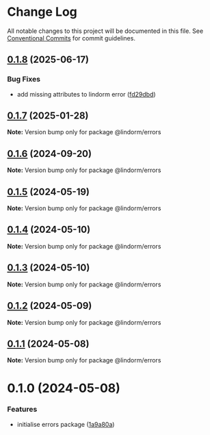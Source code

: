 # Change Log

All notable changes to this project will be documented in this file.
See [Conventional Commits](https://conventionalcommits.org) for commit guidelines.

## [0.1.8](https://github.com/lindorm-io/monorepo/compare/@lindorm/errors@0.1.7...@lindorm/errors@0.1.8) (2025-06-17)

### Bug Fixes

- add missing attributes to lindorm error ([fd29dbd](https://github.com/lindorm-io/monorepo/commit/fd29dbd60d8a8a9ed8ff46781b7eb8fa31b89a70))

## [0.1.7](https://github.com/lindorm-io/monorepo/compare/@lindorm/errors@0.1.6...@lindorm/errors@0.1.7) (2025-01-28)

**Note:** Version bump only for package @lindorm/errors

## [0.1.6](https://github.com/lindorm-io/monorepo/compare/@lindorm/errors@0.1.5...@lindorm/errors@0.1.6) (2024-09-20)

**Note:** Version bump only for package @lindorm/errors

## [0.1.5](https://github.com/lindorm-io/monorepo/compare/@lindorm/errors@0.1.4...@lindorm/errors@0.1.5) (2024-05-19)

**Note:** Version bump only for package @lindorm/errors

## [0.1.4](https://github.com/lindorm-io/monorepo/compare/@lindorm/errors@0.1.3...@lindorm/errors@0.1.4) (2024-05-10)

**Note:** Version bump only for package @lindorm/errors

## [0.1.3](https://github.com/lindorm-io/monorepo/compare/@lindorm/errors@0.1.2...@lindorm/errors@0.1.3) (2024-05-10)

**Note:** Version bump only for package @lindorm/errors

## [0.1.2](https://github.com/lindorm-io/monorepo/compare/@lindorm/errors@0.1.1...@lindorm/errors@0.1.2) (2024-05-09)

**Note:** Version bump only for package @lindorm/errors

## [0.1.1](https://github.com/lindorm-io/monorepo/compare/@lindorm/errors@0.1.0...@lindorm/errors@0.1.1) (2024-05-08)

**Note:** Version bump only for package @lindorm/errors

# 0.1.0 (2024-05-08)

### Features

- initialise errors package ([1a9a80a](https://github.com/lindorm-io/monorepo/commit/1a9a80a1720304a139991a9d921f6901f7c97329))
